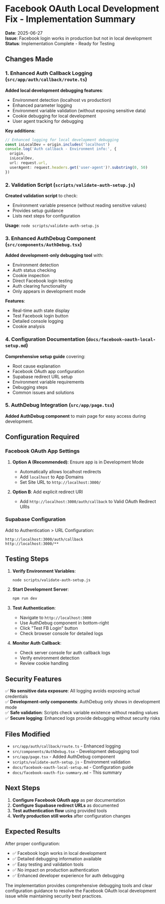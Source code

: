 # Facebook OAuth Local Development Fix - Implementation Summary

**Date**: 2025-06-27  
**Issue**: Facebook login works in production but not in local development  
**Status**: Implementation Complete - Ready for Testing

## Changes Made

### 1. Enhanced Auth Callback Logging (`src/app/auth/callback/route.ts`)

**Added local development debugging features**:
- Environment detection (localhost vs production)
- Enhanced parameter logging
- Environment variable validation (without exposing sensitive data)
- Cookie debugging for local development
- User agent tracking for debugging

**Key additions**:
```typescript
// Enhanced logging for local development debugging
const isLocalDev = origin.includes('localhost')
console.log('Auth callback - Environment info:', {
  origin,
  isLocalDev,
  url: request.url,
  userAgent: request.headers.get('user-agent')?.substring(0, 50)
})
```

### 2. Validation Script (`scripts/validate-auth-setup.js`)

**Created validation script** to check:
- Environment variable presence (without reading sensitive values)
- Provides setup guidance
- Lists next steps for configuration

**Usage**: `node scripts/validate-auth-setup.js`

### 3. Enhanced AuthDebug Component (`src/components/AuthDebug.tsx`)

**Added development-only debugging tool** with:
- Environment detection
- Auth status checking
- Cookie inspection
- Direct Facebook login testing
- Auth clearing functionality
- Only appears in development mode

**Features**:
- Real-time auth state display
- Test Facebook login button
- Detailed console logging
- Cookie analysis

### 4. Configuration Documentation (`docs/facebook-oauth-local-setup.md`)

**Comprehensive setup guide** covering:
- Root cause explanation
- Facebook OAuth app configuration
- Supabase redirect URL setup
- Environment variable requirements
- Debugging steps
- Common issues and solutions

### 5. AuthDebug Integration (`src/app/page.tsx`)

**Added AuthDebug component** to main page for easy access during development.

## Configuration Required

### Facebook OAuth App Settings
1. **Option A (Recommended)**: Ensure app is in Development Mode
   - Automatically allows localhost redirects
   - Add `localhost` to App Domains
   - Set Site URL to `http://localhost:3000/`

2. **Option B**: Add explicit redirect URI
   - Add `http://localhost:3000/auth/callback` to Valid OAuth Redirect URIs

### Supabase Configuration
Add to Authentication > URL Configuration:
```
http://localhost:3000/auth/callback
http://localhost:3000/**
```

## Testing Steps

1. **Verify Environment Variables**:
   ```bash
   node scripts/validate-auth-setup.js
   ```

2. **Start Development Server**:
   ```bash
   npm run dev
   ```

3. **Test Authentication**:
   - Navigate to `http://localhost:3000`
   - Use AuthDebug component in bottom-right
   - Click "Test FB Login" button
   - Check browser console for detailed logs

4. **Monitor Auth Callback**:
   - Check server console for auth callback logs
   - Verify environment detection
   - Review cookie handling

## Security Features

✅ **No sensitive data exposure**: All logging avoids exposing actual credentials  
✅ **Development-only components**: AuthDebug only shows in development mode  
✅ **Safe validation**: Scripts check variable existence without reading values  
✅ **Secure logging**: Enhanced logs provide debugging without security risks  

## Files Modified

- `src/app/auth/callback/route.ts` - Enhanced logging
- `src/components/AuthDebug.tsx` - Development debugging tool
- `src/app/page.tsx` - Added AuthDebug component
- `scripts/validate-auth-setup.js` - Environment validation
- `docs/facebook-oauth-local-setup.md` - Configuration guide
- `docs/facebook-oauth-fix-summary.md` - This summary

## Next Steps

1. **Configure Facebook OAuth app** as per documentation
2. **Configure Supabase redirect URLs** as documented
3. **Test authentication flow** using provided tools
4. **Verify production still works** after configuration changes

## Expected Results

After proper configuration:
- ✅ Facebook login works in local development
- ✅ Detailed debugging information available
- ✅ Easy testing and validation tools
- ✅ No impact on production authentication
- ✅ Enhanced developer experience for auth debugging

The implementation provides comprehensive debugging tools and clear configuration guidance to resolve the Facebook OAuth local development issue while maintaining security best practices.